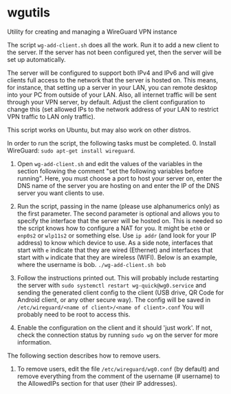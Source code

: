 # wgutils
Utility for creating and managing a WireGuard VPN instance

The script `wg-add-client.sh` does all the work. Run it to add a new client to the server.
If the server has not been configured yet, then the server will be set up automatically.

The server will be configured to support both IPv4 and IPv6 and will give clients
full access to the network that the server is hosted on.
This means, for instance, that setting up a server in your LAN, you can 
remote desktop into your PC from outside of your LAN.
Also, all internet traffic will be sent through your VPN server, by default.
Adjust the client configuration to change this (set allowed IPs to the network address
of your LAN to restrict VPN traffic to LAN only traffic).

This script works on Ubuntu, but may also work on other distros.


In order to run the script, the following tasks must be completed.
0. Install WireGuard: `sudo apt-get install wireguard`.

1. Open `wg-add-client.sh` and edit the values of the variables in the section following the 
   comment "set the following variables before running".
   Here, you must choose a port to host your server on, enter the DNS name of the
   server you are hosting on and enter the IP of the DNS server you want clients
   to use.

2. Run the script, passing in the name (please use alphanumerics only) as the first parameter.
   The second parameter is optional and allows you to specify the interface that the
   server will be hosted on. This is needed so the script knows how to configure
   a NAT for you. It might be `eth0` or `enp0s2` or `wlp11s2` or something else.
   Use `ip addr` (and look for your IP address) to know which device to use.
   As a side note, interfaces that start with `e` indicate that they are wired (Ethernet)
   and interfaces that start with `w` indicate that they are wireless (WIFI).
   Below is an example, where the username is bob.
   `./wg-add-client.sh bob`

3. Follow the instructions printed out. This will probably include restarting the server
   with `sudo systemctl restart wg-quick@wg0.service` and sending the generated client
   config to the client (USB drive, QR Code for Android client, or any other secure way).
   The config will be saved in `/etc/wireguard/<name of client>/<name of client>.conf`
   You will probably need to be root to access this.

4. Enable the configuration on the client and it should 'just work'. If not, check the 
   connection status by running `sudo wg` on the server for more information.

The following section describes how to remove users.
1. To remove users, edit the file `/etc/wireguard/wg0.conf` (by default) and
   remove everything from the comment of the username (# username) to the AllowedIPs
   section for that user (their IP addresses).
